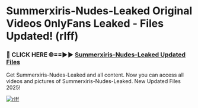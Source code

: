 # Summerxiris-Nudes-Leaked Original Videos 0nlyFans Leaked - Files Updated! (rlff)

<h3>🔴 CLICK HERE 🌐==►► <a href="https://tinyurl.com/52m3yx9h" rel="nofollow">Summerxiris-Nudes-Leaked Updated Files</a></h3>

Get Summerxiris-Nudes-Leaked and all content. Now you can access all videos and pictures of Summerxiris-Nudes-Leaked. New Updated Files 2025!

[![rlff](https://i.imgur.com/TnHtlc8.gif)](https://tinyurl.com/52m3yx9h)
